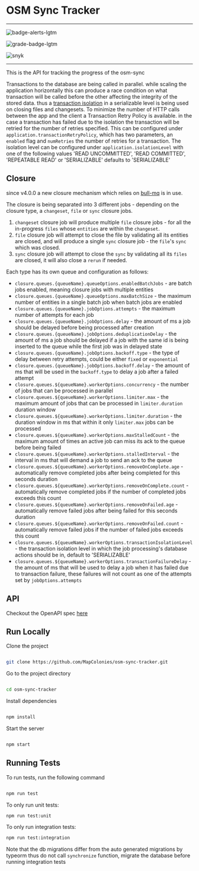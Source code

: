 # OSM Sync Tracker

----------------------------------

![badge-alerts-lgtm](https://img.shields.io/lgtm/alerts/github/MapColonies/osm-sync-tracker?style=for-the-badge)

![grade-badge-lgtm](https://img.shields.io/lgtm/grade/javascript/github/MapColonies/osm-sync-tracker?style=for-the-badge)

![snyk](https://img.shields.io/snyk/vulnerabilities/github/MapColonies/osm-sync-tracker?style=for-the-badge)

----------------------------------

This is the API for tracking the progress of the osm-sync

Transactions to the database are being called in parallel. while scaling the application horizontally this can produce a race condition on what transaction will be called before the other affecting the integrity of the stored data. thus a [transaction isolation](https://www.postgresql.org/docs/current/transaction-iso.html) in a serializable level is being used on closing files and changesets.
To minimize the number of HTTP calls between the app and the client a Transaction Retry Policy is available. in the case a transaction has failed due to the isolation the transaction will be retried for the number of retries specified.
This can be configured under `application.transactionRetryPolicy`, which has two parameters, an `enabled` flag and `numRetries` the number of retries for a transaction.
The isolation level can be configured under `application.isolationLevel` with one of the following values 'READ UNCOMMITTED', 'READ COMMITTED', 'REPEATABLE READ' or 'SERIALIZABLE' defaults to 'SERIALIZABLE'

## Closure
since v4.0.0 a new closure mechanism which relies on [bull-mq](https://www.npmjs.com/package/bullmq) is in use.

The closure is being separated into 3 different jobs - depending on the closure type, a `changeset`, `file` or `sync` closure jobs.
1. `changeset` closure job will produce multiple `file` closure jobs - for all the in-progress `files` whose `entities` are within the `changeset`.
2. `file` closure job will attempt to close the file by validating all its entities are closed, and will produce a single `sync` closure job - the `file`'s `sync` which was closed.
3. `sync` closure job will attempt to close the `sync` by validating all its `files` are closed, it will also close a `rerun` if needed.

Each type has its own queue and configuration as follows:

- `closure.queues.{queueName}.queueOptions.enabledBatchJobs` - are batch jobs enabled, meaning closure jobs with multiple entities
- `closure.queues.{queueName}.queueOptions.maxBatchSize` - the maximum number of entities in a single batch job when batch jobs are enabled
- `closure.queues.{queueName}.jobOptions.attempts` - the maximum number of attempts for each job
- `closure.queues.{queueName}.jobOptions.delay` - the amount of ms a job should be delayed before being processed after creation
- `closure.queues.{queueName}.jobOptions.deduplicationDelay` - the amount of ms a job should be delayed if a job with the same id is being inserted to the queue while the first job was in delayed state
- `closure.queues.{queueName}.jobOptions.backoff.type` - the type of delay between retry attempts, could be either `fixed` or `exponential`
- `closure.queues.{queueName}.jobOptions.backoff.delay` - the amount of ms that will be used in the `backoff.type` to delay a job after a failed attempt
- `closure.queues.${queueName}.workerOptions.concurrency` - the number of jobs that can be processed in parallel
- `closure.queues.${queueName}.workerOptions.limiter.max` - the maximum amount of jobs that can be processed in `limiter.duration` duration window
- `closure.queues.${queueName}.workerOptions.limiter.duration` - the duration window in ms that within it only `limiter.max` jobs can be processed
- `closure.queues.${queueName}.workerOptions.maxStalledCount` - the maximum amount of times an active job can miss its ack to the queue before being failed
- `closure.queues.${queueName}.workerOptions.stalledInterval` - the interval in ms that will demand a job to send an ack to the queue
- `closure.queues.${queueName}.workerOptions.removeOnComplete.age` - automatically remove completed jobs after being completed for this seconds duration
- `closure.queues.${queueName}.workerOptions.removeOnComplete.count` - automatically remove completed jobs if the number of completed jobs exceeds this count
- `closure.queues.${queueName}.workerOptions.removeOnFailed.age` - automatically remove failed jobs after being failed for this seconds duration
- `closure.queues.${queueName}.workerOptions.removeOnFailed.count` - automatically remove failed jobs if the number of failed jobs exceeds this count
- `closure.queues.${queueName}.workerOptions.transactionIsolationLevel` - the transaction isolation level in which the job processing's database actions should be in, default to 'SERIALIZABLE'
- `closure.queues.${queueName}.workerOptions.transactionFailureDelay` - the amount of ms that will be used to delay a job when it has failed due to transaction failure, these failures will not count as one of the attempts set by `jobOptions.attempts`

## API
Checkout the OpenAPI spec [here](/openapi3.yaml)

## Run Locally

Clone the project

```bash

git clone https://github.com/MapColonies/osm-sync-tracker.git

```

Go to the project directory

```bash

cd osm-sync-tracker

```

Install dependencies

```bash

npm install

```

Start the server

```bash

npm start

```

## Running Tests

To run tests, run the following command

```bash

npm run test

```

To only run unit tests:
```bash
npm run test:unit
```

To only run integration tests:
```bash
npm run test:integration
```

Note that the db migrations differ from the auto generated migrations by typeorm thus do not call `synchronize` function, migrate the database before running integration tests
